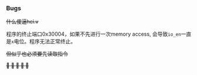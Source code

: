 ### Bugs

~~什么傻逼hci.v~~

程序的终止端口0x30004，如果不先进行一次memory access, 会导致`io_en`一直是`x`电位。程序无法正常终止。

~~但似乎也必须要先读取指令~~

~~:clown_face: :clown_face: :clown_face: :clown_face: :clown_face:~~

